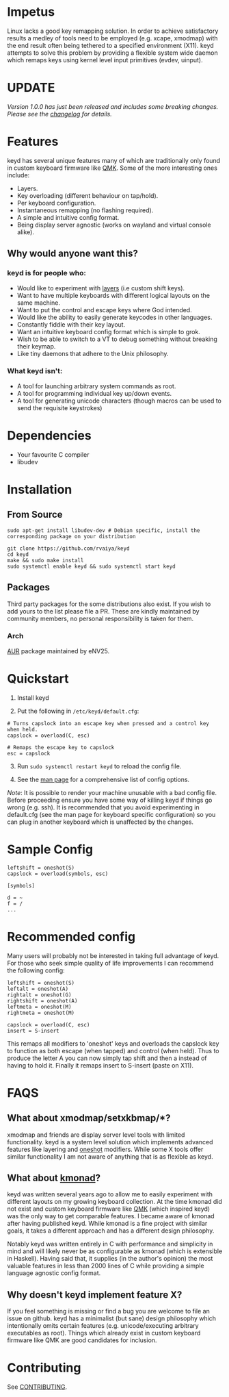 # Impetus

Linux lacks a good key remapping solution. In order to achieve satisfactory
results a medley of tools need to be employed (e.g. xcape, xmodmap) with the end
result often being tethered to a specified environment (X11). keyd attempts to
solve this problem by providing a flexible system wide daemon which remaps keys
using kernel level input primitives (evdev, uinput).

# UPDATE

*Version 1.0.0 has just been released and includes some breaking changes. Please see the [changelog](CHANGELOG.md) for details.*

# Features

keyd has several unique features many of which are traditionally only
found in custom keyboard firmware like [QMK](https://github.com/qmk/qmk_firmware).
Some of the more interesting ones include:

- Layers.
- Key overloading (different behaviour on tap/hold).
- Per keyboard configuration.
- Instantaneous remapping (no flashing required).
- A simple and intuitive config format.
- Being display server agnostic (works on wayland and virtual console alike).

## Why would anyone want this?

### keyd is for people who:

 - Would like to experiment with [layers](https://beta.docs.qmk.fm/using-qmk/software-features/feature_layers) (i.e custom shift keys).
 - Want to have multiple keyboards with different logical layouts on the same machine.
 - Want to put the control and escape keys where God intended.
 - Would like the ability to easily generate keycodes in other languages.
 - Constantly fiddle with their key layout.
 - Want an intuitive keyboard config format which is simple to grok.
 - Wish to be able to switch to a VT to debug something without breaking their keymap.
 - Like tiny daemons that adhere to the Unix philosophy.

### What keyd isn't:

 - A tool for launching arbitrary system commands as root.
 - A tool for programming individual key up/down events.
 - A tool for generating unicode characters (though macros can be used to send the requisite keystrokes)

# Dependencies

 - Your favourite C compiler
 - libudev

# Installation

## From Source

    sudo apt-get install libudev-dev # Debian specific, install the corresponding package on your distribution

    git clone https://github.com/rvaiya/keyd
    cd keyd
    make && sudo make install
    sudo systemctl enable keyd && sudo systemctl start keyd

## Packages

Third party packages for the some distributions also exist. If you wish to add
yours to the list please file a PR. These are kindly maintained by community
members, no personal responsibility is taken for them.

### Arch

[AUR](https://aur.archlinux.org/packages/keyd-git/) package maintained by eNV25.

# Quickstart

1. Install keyd

2. Put the following in `/etc/keyd/default.cfg`:

```
# Turns capslock into an escape key when pressed and a control key when held.
capslock = overload(C, esc)

# Remaps the escape key to capslock
esc = capslock
```

3. Run `sudo systemctl restart keyd` to reload the config file.

4. See the [man page](man.md) for a comprehensive list of config options.

*Note*: It is possible to render your machine unusable with a bad config file.
Before proceeding ensure you have some way of killing keyd if things go wrong
(e.g. ssh). It is recommended that you avoid experimenting in default.cfg (see
the man page for keyboard specific configuration) so you can plug in another
keyboard which is unaffected by the changes.

# Sample Config

    leftshift = oneshot(S)
    capslock = overload(symbols, esc)

    [symbols]

    d = ~
    f = /
    ...

# Recommended config

Many users will probably not be interested in taking full advantage of keyd.
For those who seek simple quality of life improvements I can recommend the
following config:

    leftshift = oneshot(S)
    leftalt = oneshot(A)
    rightalt = oneshot(G)
    rightshift = oneshot(A)
    leftmeta = oneshot(M)
    rightmeta = oneshot(M)

    capslock = overload(C, esc)
    insert = S-insert

This remaps all modifiers to 'oneshot' keys and overloads the capslock key to
function as both escape (when tapped) and control (when held). Thus to produce
the letter A you can now simply tap shift and then a instead of having to hold
it. Finally it remaps insert to S-insert (paste on X11).

# FAQS

## What about xmodmap/setxkbmap/*?

xmodmap and friends are display server level tools with limited functionality.
keyd is a system level solution which implements advanced features like
layering and
[oneshot](https://beta.docs.qmk.fm/using-qmk/software-features/one_shot_keys)
modifiers.  While some X tools offer similar functionality I am not aware of
anything that is as flexible as keyd.

## What about [kmonad](https://github.com/kmonad/kmonad)?

keyd was written several years ago to allow me to easily experiment with
different layouts on my growing keyboard collection. At the time kmonad did not
exist and custom keyboard firmware like
[QMK](https://github.com/qmk/qmk_firmware) (which inspired keyd) was the only
way to get comparable features. I became aware of kmonad after having published
keyd. While kmonad is a fine project with similar goals, it takes a different
approach and has a different design philosophy.

Notably keyd was written entirely in C with performance and simplicity in
mind and will likely never be as configurable as kmonad (which is extensible
in Haskell). Having said that, it supplies (in the author's opinion) the
most valuable features in less than 2000 lines of C while providing
a simple language agnostic config format.

## Why doesn't keyd implement feature X?

If you feel something is missing or find a bug you are welcome to file an issue
on github. keyd has a minimalist (but sane) design philosophy which
intentionally omits certain features (e.g. unicode/executing arbitrary executables
as root). Things which already exist in custom keyboard firmware like QMK are
good candidates for inclusion.

# Contributing

See [CONTRIBUTING](CONTRIBUTING.md).
